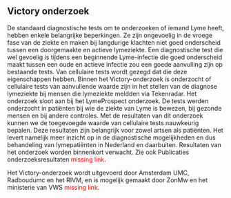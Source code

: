 ## Victory onderzoek
De standaard diagnostische tests om te onderzoeken of iemand Lyme heeft, hebben enkele belangrijke beperkingen. Ze zijn ongevoelig in de vroege fase van de ziekte en maken bij langdurige klachten niet goed onderscheid tussen een doorgemaakte en actieve lymeziekte.
Een diagnostische test die wel gevoelig is tijdens een beginnende Lyme-infectie die goed onderscheid maakt tussen een oude en actieve infectie zou een goede aanvulling zijn op bestaande tests. Van cellulaire tests wordt gezegd dat die deze eigenschappen hebben. Binnen het Victory-onderzoek is onderzocht of cellulaire tests van aanvullende waarde zijn in het stellen van de diagnose lymeziekte bij mensen die lymeziekte meldden via Tekenradar. 
Het onderzoek sloot aan bij het LymeProspect onderzoek. De tests werden onderzocht in patiënten bij wie de ziekte van Lyme is bewezen, bij gezonde mensen en bij andere controles. Met de resultaten van dit onderzoek kunnen we de toegevoegde waarde van cellulaire tests nauwkeurig bepalen. Deze resultaten zijn belangrijk voor zowel artsen als patiënten. Het levert namelijk meer inzicht op in de diagnostische mogelijkheden en dus behandeling van lymepatiënten in Nederland en daarbuiten.
Resultaten van het onderzoek worden binnenkort verwacht. Zie ook Publicaties onderzoeksresultaten <span style="color:red">missing link</span>.

Het Victory-onderzoek wordt uitgevoerd door Amsterdam UMC, Radboudumc en het RIVM, en is mogelijk gemaakt door ZonMw en het ministerie van VWS <span style="color:red">missing link</span>.
